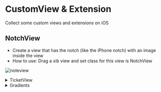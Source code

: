 # CustomView & Extension
Collect some custom views and extensions on iOS
## NotchView
- Create a view that has the notch (like the iPhone notch) with an image inside the view 
- How to use: Drag a xib view and set class for this view is NotchView

 ![noteview](https://github.com/user-attachments/assets/027f4ed1-c678-4a70-a831-fce2ac17ee7d)

<details>
  <summary>TicketView </summary>
  
- Create a view that like a ticket
- How to use:
```
  let ticketView = TicketView()
  /// radius: the size of the outside circle
  /// circleWidth: the size of the inside circle
  /// numberOfCicle: the number of circles wanna display
  /// bottomY: the space from bottom to the hold
  
  ticketView.updateView(radius: 36, circleWidth: 20, numberOfCicle: 9, bottomY: 104)
  contentView.autoresizingMask = [.flexibleWidth, .flexibleHeight]
  containerView.insertSubview(ticketView, at: 0)
```
![ticketview](https://github.com/user-attachments/assets/6f3c0856-98f8-4316-87f8-96e8e3228777)
</details>

<details>
  <summary>Gradients</summary>

### Define and extension
```
  enum GradientType: Int {
    case topToBottom
    case bottomToTop
    case topLeftToBottomRight
    case bottomLeftToTopRight
    case leftToRight
    case rightToRight
    
    var start: CGPoint {
        switch self {
        case .topToBottom: return CGPoint(x: 0.5, y: 0)
        case .bottomToTop: return CGPoint(x: 0.5, y: 1)
        case .topLeftToBottomRight: return CGPoint(x: 0, y: 0.5)
        case .bottomLeftToTopRight: return CGPoint(x: 0, y: 1)
        case .leftToRight: return CGPoint(x: 0, y: 0.5)
        case .rightToRight: return CGPoint(x: 1.0, y: 0.5)
        }
    }
    
    var end: CGPoint {
        switch self {
        case .topToBottom: return CGPoint(x: 0.5, y: 1)
        case .bottomToTop: return CGPoint(x: 0.5, y: 0)
        case .topLeftToBottomRight: return CGPoint(x: 0.5, y: 1)
        case .bottomLeftToTopRight: return CGPoint(x: 1, y: 0)
        case .leftToRight: return CGPoint(x: 1.0, y: 0.5)
        case .rightToRight: return CGPoint(x: 0.0, y: 0.5)
        }
    }
}

/// Create a gradient image 
extension UIImage {
    static func gImage(frame: CGRect, type: GradientType = .topToBottom, colors: [UIColor]) -> UIImage {
        let gradientLayer = CAGradientLayer()
        gradientLayer.frame = frame
        gradientLayer.colors = colors.map(\.cgColor)
        gradientLayer.startPoint = type.start
        gradientLayer.endPoint = type.end
        
        let render = UIGraphicsImageRenderer(bounds: frame)
        
        return render.image { context in
            gradientLayer.render(in: context.cgContext)
        }
    }
}

/// Add the gradient background
extension UIView {
    func addGradientLayer(colors: [UIColor], size: CGSize, type: GradientType) {
        let colors = colors.map { $0.cgColor }
        let gradientLayer = CAGradientLayer()
        gradientLayer.name = "GradientBackground"
        gradientLayer.startPoint = type.start
        gradientLayer.endPoint = type.end
        gradientLayer.frame = CGRect(origin: .zero, size: size)
        gradientLayer.colors = colors
        layer.insertSublayer(gradientLayer, at: 0)
    }
}
```
### Set title color gradient
```
let gradient = UIImage.gImage(frame: CGRect(x: 0, y: 0, width: 100, height: 20),
                              type: .leftToRight,
                              colors: [UIColor(hex: 0x0052CC), UIColor(hex: 0x1A95E8)])
button.setTitleColor(UIColor(patternImage: gradient), for: .normal)
```
![button_title_gradient](https://github.com/user-attachments/assets/ba5e78eb-dfd6-4633-aa97-f916e3d4429d)


### Add background gradient
```
button.addGradientLayer(colors: [UIColor(hex: 0x0052CC), UIColor(hex: 0x1A95E8)], size: .frame.size, type: .leftToRight)
```
![gradient_button](https://github.com/user-attachments/assets/ee1b0e67-95a8-4321-9cf1-978ac323398b)

### Add shadow view 
```
func setShadowCorner(with corners : CGFloat, fillColor: UIColor = .white, shadowColor: UIColor = UIColor.black.withAlphaComponent(0.1), offset: CGSize = CGSize(width: 1, height: 2), opacity: Float = 1, shadowRadius: CGFloat = 8) {
    if let index = layer.sublayers?.firstIndex(where: { $0.name == "ShadowRadiusLayerName" }) {
      layer.sublayers?.remove(at: index)
    }
      
    let shadowLayer = CAShapeLayer()
    shadowLayer.name = "ShadowRadiusLayerName"
      
    shadowLayer.path = UIBezierPath(roundedRect: bounds, cornerRadius: corners).cgPath
    shadowLayer.fillColor = fillColor.cgColor
      
    shadowLayer.shadowColor = shadowColor.cgColor
    shadowLayer.shadowPath = shadowLayer.path
    shadowLayer.shadowOffset = offset
    shadowLayer.shadowOpacity = opacity
    shadowLayer.shadowRadius = shadowRadius
    shadowLayer.shouldRasterize = true
    shadowLayer.rasterizationScale = UIScreen.main.scale
      
    layer.insertSublayer(shadowLayer, at: 0)
}
```
</details>
